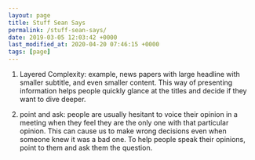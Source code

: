 ```yaml
---
layout: page
title: Stuff Sean Says
permalink: /stuff-sean-says/
date: 2019-03-05 12:03:42 +0000
last_modified_at: 2020-04-20 07:46:15 +0000
tags: [page]
---
```


1. Layered Complexity: example, news papers with large headline with smaller
subtitle, and even smaller content. This way of presenting information helps
people quickly glance at the titles and decide if they want to dive deeper.

2. point and ask: people are usually hesitant to voice their opinion in a
meeting when they feel they are the only one with that particular opinion.
This can cause us to make wrong decisions even when someone knew it was a bad
one. To help people speak their opinions, point to them and ask them the
question.

